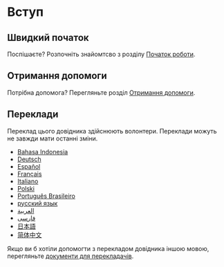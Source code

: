 # Вступ

## Швидкий початок

Поспішаєте? Розпочніть знайомтсво з розділу [Початок роботи](getting-started.md).

## Отримання допомоги

Потрібна допомога? Перегляньте розділ [Отримання допомоги](https://faqs.ankiweb.net/getting-help.html).

## Переклади

Переклад цього довідника здійснюють волонтери. Переклади можуть не завжди мати
останні зміни.

- [Bahasa Indonesia](https://apps.ankiweb.net/docs/manual.id.html)
- [Deutsch](http://www.dennisproksch.de/anki)
- [Español](https://apps.ankiweb.net/docs/manual.es.html)
- [Français](https://apps.ankiweb.net/docs/manual.fr.html)
- [Italiano](https://web.archive.org/web/20160423223801/http://192.167.9.6/Anki_ITA/Manual_ITA.htm)
- [Polski](https://platynowy.github.io/anki-manual/)
- [Português Brasileiro](https://mizerablebr.github.io/anki-manual/)
- [русский язык](https://alexeygorelov.github.io/anki-manual-ru/)
- [العربية](https://abdnh.github.io/anki-manual/)
- [فارسى](http://ankidroid.ir/anki.pdf)
- [日本語](http://wikiwiki.jp/rage2050/?FrontPage)
- [简体中文](http://www.ankichina.net/manual/anki/)

Якщо ви б хотіли допомогти з перекладом довідника іншою мовою, перегляньте
[документи для перекладачів](https://translating.ankiweb.net/anki/manual.html).
